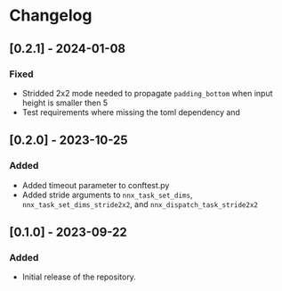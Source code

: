 # Changelog

## [0.2.1] - 2024-01-08

### Fixed

- Stridded 2x2 mode needed to propagate `padding_bottom` when input height is smaller then 5
- Test requirements where missing the toml dependency and

## [0.2.0] - 2023-10-25

### Added

- Added timeout parameter to conftest.py
- Added stride arguments to `nnx_task_set_dims`, `nnx_task_set_dims_stride2x2`, and `nnx_dispatch_task_stride2x2`

## [0.1.0] - 2023-09-22

### Added

- Initial release of the repository.
